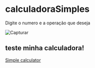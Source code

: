 # calculadoraSimples
Digite o numero e a operação que deseja


![Capturar](https://user-images.githubusercontent.com/89174923/155825107-2e6d1fb9-7de5-4188-a973-9788c511e83c.PNG)
## teste minha calculadora!

<a href="https://calculosimples.netlify.app/">Simple calculator</a>
